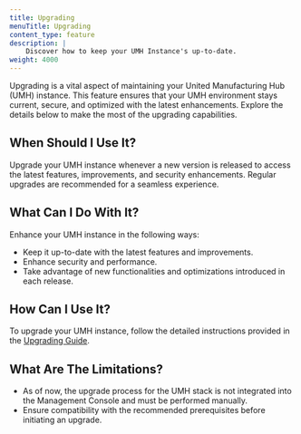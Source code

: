 ```yaml
---
title: Upgrading
menuTitle: Upgrading
content_type: feature
description: |
    Discover how to keep your UMH Instance's up-to-date.
weight: 4000
---
```


<!-- write a brief overview -->

Upgrading is a vital aspect of maintaining your United Manufacturing Hub (UMH)
instance. This feature ensures that your UMH environment stays current, secure,
and optimized with the latest enhancements. Explore the details below to make
the most of the upgrading capabilities.

<!-- body -->

## When Should I Use It?

Upgrade your UMH instance whenever a new version is released to access the
latest features, improvements, and security enhancements. Regular upgrades
are recommended for a seamless experience.

## What Can I Do With It?

Enhance your UMH instance in the following ways:

- Keep it up-to-date with the latest features and improvements.
- Enhance security and performance.
- Take advantage of new functionalities and optimizations introduced in each
  release.

## How Can I Use It?

To upgrade your UMH instance, follow the detailed instructions provided in the
[Upgrading Guide](/docs/production-guide/upgrading).

## What Are The Limitations?

- As of now, the upgrade process for the UMH stack is not integrated into the
  Management Console and must be performed manually.
- Ensure compatibility with the recommended prerequisites before initiating an
  upgrade.
